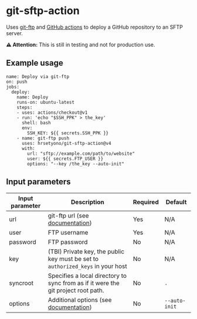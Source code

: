 # git-sftp-action

Uses [git-ftp](https://github.com/git-ftp/git-ftp) and [GitHub actions](https://github.com/features/actions) to deploy a GitHub repository to an SFTP server.

**⚠️ Attention:** This is still in testing and not for production use.

## Example usage

```
name: Deploy via git-ftp
on: push
jobs:
  deploy:
    name: Deploy
    runs-on: ubuntu-latest
    steps:
    - uses: actions/checkout@v1
    - run: 'echo "$SSH_PPK" > the_key'
      shell: bash
      env:
        SSH_KEY: ${{ secrets.SSH_PPK }}
    - name: git-ftp push
      uses: hrsetyono/git-sftp-action@v4
      with:
        url: "sftp://example.com/path/to/website"
        user: ${{ secrets.FTP_USER }}
        options: "--key /the_key --auto-init"
```

## Input parameters

Input parameter | Description | Required | Default
--- | --- | --- | ---
url | git-ftp url (see [documentation](https://github.com/git-ftp/git-ftp/blob/1.6.0/man/git-ftp.1.md#url)) | Yes | N/A
user | FTP username | Yes | N/A
password | FTP password | No | N/A
key | (TBI) Private key, the public key must be set to `authorized_keys` in your host | No | N/A
syncroot | Specifies a local directory to sync from as if it were the git project root path. | No | `.`
options | Additional options (see [documentation](https://github.com/git-ftp/git-ftp/blob/1.6.0/man/git-ftp.1.md#options)) | No | `--auto-init`
